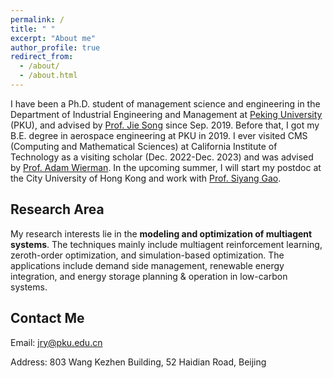 ```yaml
---
permalink: /
title: " "
excerpt: "About me"
author_profile: true
redirect_from: 
  - /about/
  - /about.html
---
```


I have been a Ph.D. student of management science and engineering in the Department of Industrial Engineering and Management at [Peking University](https://english.pku.edu.cn/) (PKU), and advised by [Prof. Jie Song](http://www2.coe.pku.edu.cn/faculty/songjie/indexen.html) since Sep. 2019. Before that, I got my B.E. degree in aerospace engineering at PKU in 2019. I ever visited CMS (Computing and Mathematical Sciences) at California Institute of Technology as a visiting scholar (Dec. 2022-Dec. 2023) and was advised by [Prof. Adam Wierman](https://adamwierman.com/). In the upcoming summer, I will start my postdoc at the City University of Hong Kong and work with [Prof. Siyang Gao](https://www.cityu.edu.hk/stfprofile/siyangao.htm).

## Research Area
My research interests lie in the **modeling and optimization of multiagent systems**. The techniques mainly include multiagent reinforcement learning, zeroth-order optimization, and simulation-based optimization. The applications include demand side management, renewable energy integration, and energy storage planning & operation in low-carbon systems.

## Contact Me
Email: jry@pku.edu.cn

Address: 803 Wang Kezhen Building, 52 Haidian Road, Beijing
